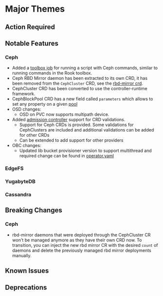 # Major Themes

## Action Required

## Notable Features

### Ceph

- Added a [toolbox job](Documentation/ceph-toolbox.md#toolbox-job) for running a script with Ceph commands, similar to running commands in the Rook toolbox.
- Ceph RBD Mirror daemon has been extracted to its own CRD, it has been removed from the `CephCluster` CRD, see the [rbd-mirror crd](Documentation/ceph-rbd-mirror-crd.html).
- CephCluster CRD has been converted to use the controller-runtime framework.
- CephBlockPool CRD has a new field called `parameters` which allows to set any property on a given [pool](Documentation/ceph-pool-crd.html#add-specific-pool-properties)
- OSD changes:
  - OSD on PVC now supports multipath device.
- Added [admission controller](Documentation/admission-controller-usage.md) support for CRD validations.
    - Support for Ceph CRDs is provided. Some validations for CephClusters are included and additional validations can be added for other CRDs
    - Can be extended to add support for other providers 
- OBC changes:
  - Updated lib bucket provisioner version to support multithread and required change can be found in [operator.yaml](cluster/examples/kubernetes/ceph/operator.yaml#L449)

### EdgeFS

### YugabyteDB

### Cassandra

## Breaking Changes

### Ceph

- rbd-mirror daemons that were deployed through the CephCluster CR won't be managed anymore as they have their own CRD now.
To transition, you can inject the new rbd mirror CR with the desired `count` of daemons and delete the previously managed rbd mirror deployments manually.


## Known Issues

### <Storage Provider>

## Deprecations

### <Storage Provider>
